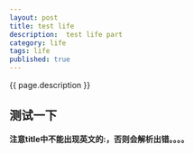 ```yaml
---
layout: post
title: test life
description:  test life part
category: life
tags: life
published: true
---
```


{{ page.description }}

## 测试一下 ##
**注意title中不能出现英文的:，否则会解析出错。。。。**